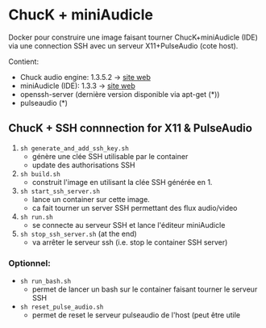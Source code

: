 # ChucK + miniAudicle

Docker pour construire une image faisant tourner ChucK+miniAudicle (IDE) via une connection SSH avec un serveur X11+PulseAudio (cote host).

Contient:

* Chuck audio engine: 1.3.5.2 -> [site web](http://chuck.cs.princeton.edu/)
* miniAudicle (IDE): 1.3.3 -> [site web](http://audicle.cs.princeton.edu/mini/)
* openssh-server (dernière version disponible via apt-get (*))
* pulseaudio (*)

## ChucK + SSH connnection for X11 & PulseAudio

1. ```sh generate_and_add_ssh_key.sh```
	- génère une clée SSH utilisable par le container
	- update des authorisations SSH
2. ```sh build.sh```
	- construit l'image en utilisant la clée SSH générée en 1.
3. ```sh start_ssh_server.sh```
	- lance un container sur cette image.
	- ca fait tourner un server SSH permettant des flux audio/video
4. ```sh run.sh```
	- se connecte au serveur SSH et lance l'éditeur miniAudicle
5. ```sh stop_ssh_server.sh``` (at the end)
	- va arrêter le serveur ssh (i.e. stop le container SSH server)

### Optionnel:
- ```sh run_bash.sh```
	- permet de lancer un bash sur le container faisant tourner le serveur SSH
- ```sh reset_pulse_audio.sh```
	- permet de reset le serveur pulseaudio de l'host (peut être utile
